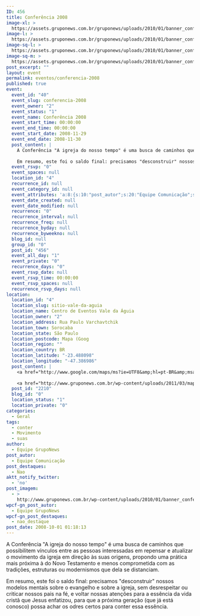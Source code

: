 ```yaml
---
ID: 456
title: Conferência 2008
image-xl: >
  https://assets.gruponews.com.br/gruponews/uploads/2010/01/banner_conferencia2008.jpg
image-l: >
  https://assets.gruponews.com.br/gruponews/uploads/2010/01/banner_conferencia2008.jpg
image-sq-l: >
  https://assets.gruponews.com.br/gruponews/uploads/2010/01/banner_conferencia2008.jpg
image-sq-m: >
  https://assets.gruponews.com.br/gruponews/uploads/2010/01/banner_conferencia2008-720x307.jpg
post_excerpt: ""
layout: event
permalink: eventos/conferencia-2008
published: true
event:
  event_id: "40"
  event_slug: conferencia-2008
  event_owner: "2"
  event_status: "1"
  event_name: Conferência 2008
  event_start_time: 00:00:00
  event_end_time: 00:00:00
  event_start_date: 2008-11-29
  event_end_date: 2008-11-30
  post_content: |
    A Conferência "A igreja do nosso tempo" é uma busca de caminhos que possibilitem vínculos entre as pessoas interessadas em repensar e atualizar o movimento da igreja em direção às suas origens, propondo uma prática mais próxima à do Novo Testamento e menos comprometida com as tradições, estruturas ou modernismos que dela se distanciam.
    
    Em resumo, este foi o saldo final: precisamos "desconstruir" nossos modelos mentais sobre o evangelho e sobre a igreja, sem desrespeitar ou criticar nossos pais na fé, e voltar nossas atenções para a essência da vida cristã que Jesus enfatizou, para que a próxima geração (que já está conosco) possa achar os odres certos para conter essa essência.
  event_rsvp: "0"
  event_spaces: null
  location_id: "4"
  recurrence_id: null
  event_category_id: null
  event_attributes: 'a:8:{s:10:"post_autor";s:20:"Equipe Comunicação";s:14:"post_destaques";s:3:"Nao";s:19:"aktt_notify_twitter";s:2:"no";s:11:"post_imagem";s:86:"http://www.gruponews.com.br/wp-content/uploads/2010/01/banner_conferencia2008.jpg";s:19:"wpcf-invalid-fields";s:2042:"a:3:{s:63:"wpcf-textfield-gn_post_autor-2db17fe8e28be4499ac41253bfb17d3c-1";a:10:{s:5:"#type";s:9:"textfield";s:3:"#id";s:63:"wpcf-textfield-gn_post_autor-2db17fe8e28be4499ac41253bfb17d3c-1";s:6:"#title";s:13:"Nome do Autor";s:12:"#description";s:0:"";s:5:"#name";s:19:"wpcf[gn_post_autor]";s:6:"#value";s:16:"Equipe GrupoNews";s:7:"wpcf-id";s:13:"gn_post_autor";s:9:"wpcf-slug";s:13:"gn_post_autor";s:9:"wpcf-type";s:9:"textfield";s:9:"#validate";a:1:{s:8:"required";a:3:{s:6:"active";s:1:"1";s:5:"value";s:4:"true";s:7:"message";s:23:"Coloque o nome do autor";}}}s:72:"wpcf-textfield-gn_post_imagem_credito-ff8a8b31ec3d73bd20b0f806cf2754ac-1";a:9:{s:5:"#type";s:9:"textfield";s:3:"#id";s:72:"wpcf-textfield-gn_post_imagem_credito-ff8a8b31ec3d73bd20b0f806cf2754ac-1";s:6:"#title";s:18:"Crédito da imagem";s:12:"#description";s:0:"";s:5:"#name";s:28:"wpcf[gn_post_imagem_credito]";s:6:"#value";s:0:"";s:7:"wpcf-id";s:22:"gn_post_imagem_credito";s:9:"wpcf-slug";s:22:"gn_post_imagem_credito";s:9:"wpcf-type";s:9:"textfield";}s:63:"wpcf-radio-gn_post_destaques-51370a95493fc9a0e94f81d185ef00f3-1";a:12:{s:5:"#type";s:6:"radios";s:3:"#id";s:63:"wpcf-radio-gn_post_destaques-51370a95493fc9a0e94f81d185ef00f3-1";s:6:"#title";s:28:"Opções de Destaque na Home";s:12:"#description";s:0:"";s:5:"#name";s:23:"wpcf[gn_post_destaques]";s:6:"#value";s:12:"nao_destaque";s:7:"wpcf-id";s:17:"gn_post_destaques";s:9:"wpcf-slug";s:17:"gn_post_destaques";s:9:"wpcf-type";s:5:"radio";s:14:"#default_value";s:12:"nao_destaque";s:8:"#options";a:4:{s:14:"Destaque Maior";a:2:{s:6:"#value";s:14:"destaque_maior";s:6:"#title";s:14:"Destaque Maior";}s:15:"Destaque Médio";a:2:{s:6:"#value";s:14:"destaque_medio";s:6:"#title";s:15:"Destaque Médio";}s:9:"Novidades";a:2:{s:6:"#value";s:17:"destaque_novidade";s:6:"#title";s:9:"Novidades";}s:13:"Não destacar";a:2:{s:6:"#value";s:12:"nao_destaque";s:6:"#title";s:13:"Não destacar";}}s:9:"#validate";a:1:{s:8:"required";a:3:{s:6:"active";s:1:"1";s:5:"value";s:4:"true";s:7:"message";s:19:"Escolha uma opção";}}}}";s:18:"wpcf-gn_post_autor";s:16:"Equipe GrupoNews";s:27:"wpcf-gn_post_imagem_credito";s:0:"";s:22:"wpcf-gn_post_destaques";s:12:"nao_destaque";}'
  event_date_created: null
  event_date_modified: null
  recurrence: "0"
  recurrence_interval: null
  recurrence_freq: null
  recurrence_byday: null
  recurrence_byweekno: null
  blog_id: null
  group_id: "0"
  post_id: "456"
  event_all_day: "1"
  event_private: "0"
  recurrence_days: "0"
  event_rsvp_date: null
  event_rsvp_time: 00:00:00
  event_rsvp_spaces: null
  recurrence_rsvp_days: null
location:
  location_id: "4"
  location_slug: sitio-vale-da-aguia
  location_name: Centro de Eventos Vale da Águia
  location_owner: "2"
  location_address: Rua Paulo Varchavtchik
  location_town: Sorocaba
  location_state: São Paulo
  location_postcode: Mapa (Goog
  location_region: ""
  location_country: BR
  location_latitude: "-23.488098"
  location_longitude: "-47.386986"
  post_content: |
    <a href="http://www.google.com/maps/ms?ie=UTF8&amp;hl=pt-BR&amp;msa=0&amp;msid=101029055973969387879.00047056afb7234e1fdba&amp;ll=-23.452538,-47.321548&amp;spn=0.143937,0.307274&amp;t=h&amp;z=12" target="_blank">Mapa (Google Maps</a>)
    
    <a href="http://www.gruponews.com.br/wp-content/uploads/2011/03/mapa-atualizado-ceva.pdf" target="_blank">Baixe o Mapa em PDF</a>
  post_id: "2210"
  blog_id: "0"
  location_status: "1"
  location_private: "0"
categories:
  - Geral
tags:
  - conter
  - Movimento
  - suas
author:
  - Equipe GrupoNews
post_autor:
  - Equipe Comunicação
post_destaques:
  - Nao
aktt_notify_twitter:
  - 'no'
post_imagem:
  - >
    http://www.gruponews.com.br/wp-content/uploads/2010/01/banner_conferencia2008.jpg
wpcf-gn_post_autor:
  - Equipe GrupoNews
wpcf-gn_post_destaques:
  - nao_destaque
post_date: 2008-10-01 01:18:13
---
```

A Conferência "A igreja do nosso tempo" é uma busca de caminhos que possibilitem vínculos entre as pessoas interessadas em repensar e atualizar o movimento da igreja em direção às suas origens, propondo uma prática mais próxima à do Novo Testamento e menos comprometida com as tradições, estruturas ou modernismos que dela se distanciam.

Em resumo, este foi o saldo final: precisamos "desconstruir" nossos modelos mentais sobre o evangelho e sobre a igreja, sem desrespeitar ou criticar nossos pais na fé, e voltar nossas atenções para a essência da vida cristã que Jesus enfatizou, para que a próxima geração (que já está conosco) possa achar os odres certos para conter essa essência.